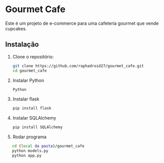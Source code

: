 # Gourmet Cafe

Este é um projeto de e-commerce para uma cafeteria gourmet que vende cupcakes.

## Instalação

1. Clone o repositório:
   ```bash
   git clone https://github.com/raphadroid27/gourmet_cafe.git
   cd gourmet_cafe
2. Instalar Python
   ```bash
   Python
3. Instalar flask
   ```bash
   pip install flask
4. Instalar SQLAlchemy
   ```bash
   pip install SQLAlchemy
5. Rodar programa
```bash
   cd (local da pasta)/gourmet_cafe
   python models.py
   python app.py
